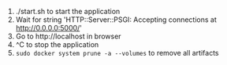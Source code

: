 1. ./start.sh to start the application
2. Wait for string 'HTTP::Server::PSGI: Accepting connections at http://0.0.0.0:5000/' 
3. Go to http://localhost in browser
4. ^C to stop the application
5. `sudo docker system prune -a --volumes` to remove all artifacts
